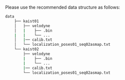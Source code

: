 Please use the recommended data structure as follows:

```bash
data
    ├── kaist01
    │   ├── velodyne
    │   |    ├── .bin
    |   |    └── ...
    │   |── calib.txt
    │   └── localization_poses01_seq02asmap.txt
    └── kaist02
        ├── velodyne
        |    ├── .bin
        |    └── ...
        |── calib.txt
        └── localization_poses01_seq02asmap.txt
```

